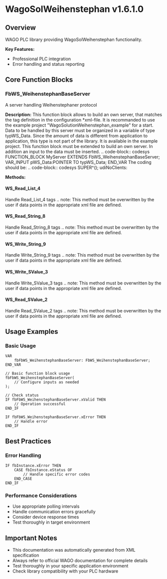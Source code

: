 # WagoSolWeihenstephan v1.6.1.0

## Overview
WAGO PLC library providing WagoSolWeihenstephan functionality.

**Key Features:**
- Professional PLC integration
- Error handling and status reporting

## Core Function Blocks

### FbWS_WeihenstephanBaseServer
A server handling Weihenstephaner protocol

**Description:**
This function block allows to build an own server, that matches the tag definition in the configuration *xml-file. It is recommanded to use the example project "WagoSolutionWeihenstephan_example" for a start. Data to be handled by this server must be organized in a variable of type typWS_Data. Since the amount of data is different from application to application, this type is not part of the library. It is available in the example project. This function block must be extended to build an own server. In addition an input to the data must be inserted. .. code-block:: codesys FUNCTION_BLOCK MyServer EXTENDS FbWS_WeihenstephanBaseServer; VAR_INPUT pWS_Data:POINTER TO typWS_Data; END_VAR The coding should be: .. code-block:: codesys SUPER^(); udiNoClients:

**Methods:**

#### WS_Read_List_4
Handle Read_List_4 tags .. note: This method must be overwritten by the user if data points in the appropriate xml file are defined.

#### WS_Read_String_8
Handle Read_String_8 tags .. note: This method must be overwritten by the user if data points in the appropriate xml file are defined.

#### WS_Write_String_9
Handle Write_String_9 tags .. note: This method must be overwritten by the user if data points in the appropriate xml file are defined.

#### WS_Write_SValue_3
Handle Write_SValue_3 tags .. note: This method must be overwritten by the user if data points in the appropriate xml file are defined.

#### WS_Read_SValue_2
Handle Read_SValue_2 tags .. note: This method must be overwritten by the user if data points in the appropriate xml file are defined.

## Usage Examples

### Basic Usage
```iec
VAR
    fbFbWS_WeihenstephanBaseServer: FbWS_WeihenstephanBaseServer;
END_VAR

// Basic function block usage
fbFbWS_WeihenstephanBaseServer(
    // Configure inputs as needed
);

// Check status
IF fbFbWS_WeihenstephanBaseServer.xValid THEN
    // Operation successful
END_IF

IF fbFbWS_WeihenstephanBaseServer.xError THEN
    // Handle error
END_IF
```

## Best Practices

### Error Handling
```iec
IF fbInstance.xError THEN
    CASE fbInstance.eStatus OF
        // Handle specific error codes
    END_CASE
END_IF
```

### Performance Considerations
- Use appropriate polling intervals
- Handle communication errors gracefully
- Consider device response times
- Test thoroughly in target environment

## Important Notes

- This documentation was automatically generated from XML specification
- Always refer to official WAGO documentation for complete details
- Test thoroughly in your specific application environment
- Check library compatibility with your PLC hardware

